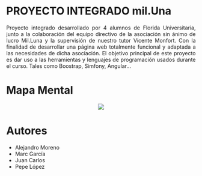 

# PROYECTO INTEGRADO mil.Una

<p align="justify">Proyecto integrado desarrollado por 4 alumnos de Florida Universitaria, junto a la colaboración del equipo directivo de la asociación sin ánimo de lucro Mil.Luna y la supervisión de nuestro tutor Vicente Monfort. Con la finalidad de desarrollar una página web totalmente funcional y adaptada a las necesidades de dicha asociación. El objetivo principal de este proyecto es dar uso a las herramientas y lenguajes de programación usados durante el curso. Tales como Boostrap, Simfony, Angular...</p>

# Mapa Mental

<p align="center"><img src="https://github.com/alexms2412/Mil.Una/blob/main/media/images/Mapa%20Mental.jpeg"></p>


# Autores

  - Alejandro Moreno
  - Marc García
  - Juan Carlos
  - Pepe López</p>
